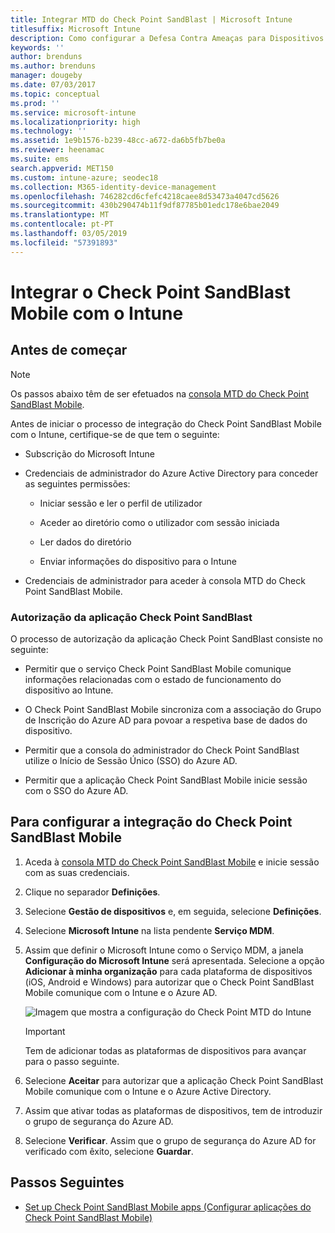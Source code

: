 ```yaml
---
title: Integrar MTD do Check Point SandBlast | Microsoft Intune
titlesuffix: Microsoft Intune
description: Como configurar a Defesa Contra Ameaças para Dispositivos Móveis (MTD) do Check Point SandBlast com o Intune para controlar o acesso de dispositivos móveis aos seus recursos empresariais.
keywords: ''
author: brenduns
ms.author: brenduns
manager: dougeby
ms.date: 07/03/2017
ms.topic: conceptual
ms.prod: ''
ms.service: microsoft-intune
ms.localizationpriority: high
ms.technology: ''
ms.assetid: 1e9b1576-b239-48cc-a672-da6b5fb7be0a
ms.reviewer: heenamac
ms.suite: ems
search.appverid: MET150
ms.custom: intune-azure; seodec18
ms.collection: M365-identity-device-management
ms.openlocfilehash: 746282cd6cfefc4218caee8d53473a4047cd5626
ms.sourcegitcommit: 430b290474b11f9df87785b01edc178e6bae2049
ms.translationtype: MT
ms.contentlocale: pt-PT
ms.lasthandoff: 03/05/2019
ms.locfileid: "57391893"
---
```

# <a name="integrate-check-point-sandblast-mobile-with-intune"></a>Integrar o Check Point SandBlast Mobile com o Intune

## <a name="before-you-begin"></a>Antes de começar

> [!NOTE] 
> Os passos abaixo têm de ser efetuados na [consola MTD do Check Point SandBlast Mobile](https://intune-4.eu1.locsec.net/).

Antes de iniciar o processo de integração do Check Point SandBlast Mobile com o Intune, certifique-se de que tem o seguinte:

-   Subscrição do Microsoft Intune

-   Credenciais de administrador do Azure Active Directory para conceder as seguintes permissões:

    -   Iniciar sessão e ler o perfil de utilizador

    -   Aceder ao diretório como o utilizador com sessão iniciada

    -   Ler dados do diretório

    -   Enviar informações do dispositivo para o Intune

-   Credenciais de administrador para aceder à consola MTD do Check Point SandBlast Mobile.

### <a name="check-point-sandblast-app-authorization"></a>Autorização da aplicação Check Point SandBlast

O processo de autorização da aplicação Check Point SandBlast consiste no seguinte:

-   Permitir que o serviço Check Point SandBlast Mobile comunique informações relacionadas com o estado de funcionamento do dispositivo ao Intune.

-   O Check Point SandBlast Mobile sincroniza com a associação do Grupo de Inscrição do Azure AD para povoar a respetiva base de dados do dispositivo.

-   Permitir que a consola do administrador do Check Point SandBlast utilize o Início de Sessão Único (SSO) do Azure AD.

-   Permitir que a aplicação Check Point SandBlast Mobile inicie sessão com o SSO do Azure AD.

## <a name="to-set-up-check-point-sandblast-mobile-integration"></a>Para configurar a integração do Check Point SandBlast Mobile

1.  Aceda à [consola MTD do Check Point SandBlast Mobile](https://intune-4.eu1.locsec.net/) e inicie sessão com as suas credenciais.

2.  Clique no separador **Definições**.

3.  Selecione **Gestão de dispositivos** e, em seguida, selecione **Definições**.

4.  Selecione **Microsoft Intune** na lista pendente **Serviço MDM**.

5.  Assim que definir o Microsoft Intune como o Serviço MDM, a janela **Configuração do Microsoft Intune** será apresentada. Selecione a opção **Adicionar à minha organização** para cada plataforma de dispositivos (iOS, Android e Windows) para autorizar que o Check Point SandBlast Mobile comunique com o Intune e o Azure AD.

    ![Imagem que mostra a configuração do Check Point MTD do Intune](./media/checkpoint-MTD-1.PNG)

    > [!IMPORTANT]
    > Tem de adicionar todas as plataformas de dispositivos para avançar para o passo seguinte.

6.  Selecione **Aceitar** para autorizar que a aplicação Check Point SandBlast Mobile comunique com o Intune e o Azure Active Directory.

7.  Assim que ativar todas as plataformas de dispositivos, tem de introduzir o grupo de segurança do Azure AD.

8.  Selecione **Verificar**. Assim que o grupo de segurança do Azure AD for verificado com êxito, selecione **Guardar**.

## <a name="next-steps"></a>Passos Seguintes

- [Set up Check Point SandBlast Mobile apps (Configurar aplicações do Check Point SandBlast Mobile)](mtd-apps-ios-app-configuration-policy-add-assign.md)

